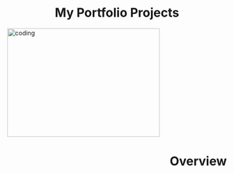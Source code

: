 <h1 align="center">My Portfolio Projects</h1>
<img alt="coding" width="350" height="250" src="https://st.depositphotos.com/1598598/4756/i/950/depositphotos_47565539-stock-photo-folder-with-the-label-portfolio.jpg">

<h1 align="right">Overview</h1>
